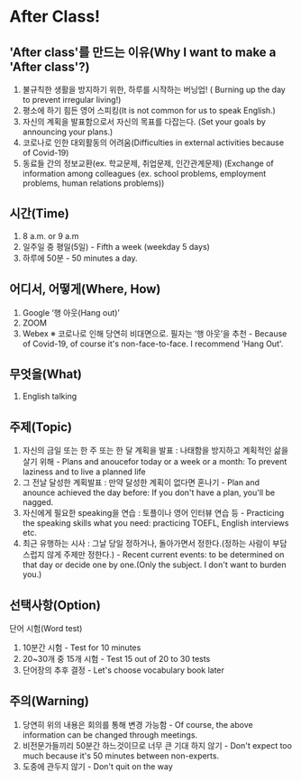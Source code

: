 # After Class!

## 'After class'를 만드는 이유(Why I want to make a 'After class'?)
1. 불규칙한 생활을 방지하기 위한, 하루를 시작하는 버닝업! ( Burning up the day to prevent irregular living!)
2. 평소에 하기 힘든 영어 스피킹(It is not common for us to speak English.)
3. 자신의 계획을 발표함으로서 자신의 목표를 다잡는다. (Set your goals by announcing your plans.)
4. 코로나로 인한 대외활동의 어려움(Difficulties in external activities because of Covid-19)
5. 동료들 간의 정보교환(ex. 학교문제, 취업문제, 인간관계문제) (Exchange of information among colleagues (ex. school problems, employment problems, human relations problems))

## 시간(Time)
1. 8 a.m. or 9 a.m 
2. 일주일 중 평일(5일) - Fifth a week (weekday 5 days)
3. 하루에 50분 -  50 minutes a day.

## 어디서, 어떻게(Where, How)
1. Google ‘행 아웃(Hang out)’
2. ZOOM
3. Webex
※ 코로나로 인해 당연히 비대면으로. 필자는 ‘행 아웃’을 추천 - Because of Covid-19, of course it's non-face-to-face. I recommend 'Hang Out'.

## 무엇을(What)
1. English talking 

## 주제(Topic)
1. 자신의 금일 또는 한 주 또는 한 달 계획을 발표 : 나태함을 방지하고 계획적인 삶을 살기 위해 - Plans and anoucefor today or a week or a month: To prevent laziness and to live a planned life
2. 그 전날 달성한 계획발표 : 만약 달성한 계획이 없다면 혼나기 - Plan and anounce achieved the day before: If you don't have a plan, you'll be nagged.
3. 자신에게 필요한 speaking을 연습 : 토플이나 영어 인터뷰 연습 등 - Practicing the speaking skills what you need: practicing TOEFL, English interviews etc.
4. 최근 유행하는 시사 : 그날 당일 정하거나, 돌아가면서 정한다.(정하는 사람이 부담스럽지 않게 주제만 정한다.) - Recent current events: to be determined on that day or decide one by one.(Only the subject. I don't want to burden you.)

## 선택사항(Option) 
단어 시험(Word test)
1. 10분간 시험 - Test for 10 minutes
2. 20~30개 중 15개 시험 - Test 15 out of 20 to 30 tests
3. 단어장의 추후 결정 - Let's choose vocabulary book later

## 주의(Warning) 
1. 당연히 위의 내용은 회의를 통해 변경 가능함 - Of course, the above information can be changed through meetings.
2. 비전문가들끼리 50분간 하느것이므로 너무 큰 기대 하지 않기 - Don't expect too much because it's 50 minutes between non-experts.
3. 도중에 관두지 않기 - Don't quit on the way

